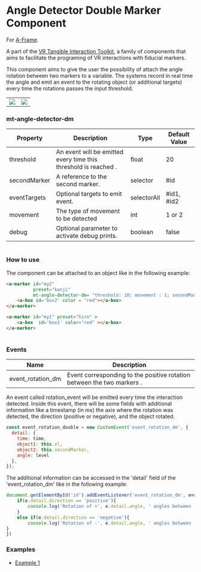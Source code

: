 # Angle Detector Double Marker Component
For [A-Frame](https://aframe.io).

A part of the [VR Tangible Interaction Toolkit](../), a family of components that aims to facilitate the programing of VR interactions with fiducial markers.

This component aims to give the user the possibility of attach the angle rotation between two markers to a variable.
The systems record in real time the angle and emit an event to the rotating object (or additional targets) every time the rotations passes the input threshold.


|||
|------------|-------------|
| ![](images/rotate.gif) | ![](images/rotate_vr.gif)  | 



### mt-angle-detector-dm
| Property | Description | Type | Default Value |
| -------- | ----------------- | ---- |------------- |
| threshold | An event will be emitted every time this threshold is reached . | float | 20    |
| secondMarker | A reference to the second marker. | selector | #id |
| eventTargets | Optional targets to emit event. | selectorAll | #id1, #id2 |
| movement | The type of movement to be detected | int | 1 or 2 |
| debug | Optional parameter to activate debug prints. | boolean  |false |

#
### How to use
The component can be attached to an object like in the following example:
```html
<a-marker id="my2" 
          preset="kanji" 
          mt-angle-detector-dm= "threshold: 10; movement : 1; secondMarker: #my1; eventTargets: #box2, #box1 ; debug:true;">
    <a-box id='box2' color = "red"></a-box>
</a-marker>

<a-marker id="my1" preset="hiro" >
    <a-box  id='box1' color="red" ></a-box>
</a-marker>
```

#
### Events

| Name | Description |
| -------- | ----------------- |
| event_rotation_dm | Event corresponding to the positive rotation between the two markers . |

An event called rotation_event will be emitted every time the interaction detected. Inside this event, there will be some fields with additional information like a timestamp (in ms) the axis where the rotation was detected, the direction (positive or negative), and the object rotated.
```js
const event_rotation_double = new CustomEvent('event_rotation_dm', {
  detail: {
    time: time,
    object1: this.el,
    object2: this.secondMarker,
    angle: level
  },
});
```

The additional information can be accessed in the 'detail' field of the 'event_rotation_dm' like in the following example:
```js
document.getElementById('id').addEventListener('event_rotation_dm', e=>{
    if(e.detail.direction == 'positive'){
        console.log('Rotation of +', e.detail.angle, ' angles between ', e.detail.object1, ' and ', e.detail.object2 ,'.')    
    }   
    else if(e.detail.direction == 'negative'){
        console.log('Rotation of -', e.detail.angle, ' angles between ', e.detail.object1, ' and ', e.detail.object2 ,'.')    
}
})
```



### Examples

* [Example 1](examples/example1.html)
